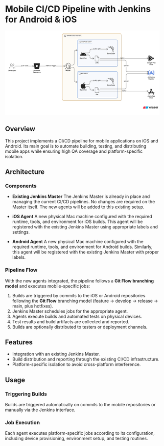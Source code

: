 # Mobile CI/CD Pipeline with Jenkins for Android & iOS

![diagram](../../media/jenkins-mobile-cicd-v1-eraser.png)

## Overview

This project implements a CI/CD pipeline for mobile applications on iOS and Android. Its main goal is to automate building, testing, and distributing mobile apps while ensuring high QA coverage and platform-specific isolation.

## Architecture

### Components

- **Existing Jenkins Master** 
The Jenkins Master is already in place and managing the current CI/CD pipelines. No changes are required on the Master itself. The new agents will be added to this existing setup.

- **iOS Agent**
A new physical Mac machine configured with the required runtime, tools, and environment for iOS builds. This agent will be registered with the existing Jenkins Master using appropriate labels and settings.

- **Android Agent**
A new physical Mac machine configured with the required runtime, tools, and environment for Android builds. Similarly, this agent will be registered with the existing Jenkins Master with proper labels.

### Pipeline Flow

With the new agents integrated, the pipeline follows a **Git Flow branching model** and executes mobile-specific jobs:

1. Builds are triggered by commits to the iOS or Android repositories following the **Git Flow** branching model (feature → develop → release → main, plus hotfixes).  
2. Jenkins Master schedules jobs for the appropriate agent.  
3. Agents execute builds and automated tests on physical devices.  
4. Test results and build artifacts are collected and reported.  
5. Builds are optionally distributed to testers or deployment channels.

## Features

- Integration with an existing Jenkins Master.
- Build distribution and reporting through the existing CI/CD infrastructure.
- Platform-specific isolation to avoid cross-platform interference.

## Usage

### Triggering Builds

Builds are triggered automatically on commits to the mobile repositories or manually via the Jenkins interface.

### Job Execution

Each agent executes platform-specific jobs according to its configuration, including device provisioning, environment setup, and testing routines.
